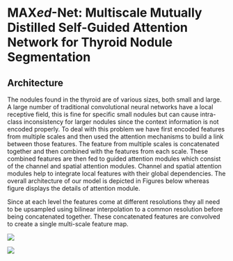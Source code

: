 # MAX*ed*-Net: Multiscale Mutually Distilled Self-Guided Attention Network for Thyroid Nodule Segmentation

## Architecture

The nodules found in the thyroid are of various sizes, both small and large. A large number of traditional convolutional neural networks have a local receptive field, this is fine for specific small nodules but can cause intra-class inconsistency for larger nodules since the context information is not encoded properly. To deal with this problem we have first encoded features from multiple scales and then used the attention mechanisms to build a link between those features. The feature from multiple scales is concatenated together and then combined with the features from each scale. These combined features are then fed to guided attention modules which consist of the channel and spatial attention modules. Channel and spatial attention modules help to integrate local features with their global dependencies. The overall architecture of our model is depicted in Figures below whereas figure displays the details of attention module.

Since at each level the features come at different resolutions they all need to be upsampled using bilinear interpolation to a common resolution before being concatenated together. These concatenated features are convolved to create a single multi-scale feature map.

![](https://github.com/Azkarehman/Thyroid-Nodule-Segmentation/blob/main/model_.png)

![](https://github.com/Azkarehman/Thyroid-Nodule-Segmentation/blob/main/modules.png)
